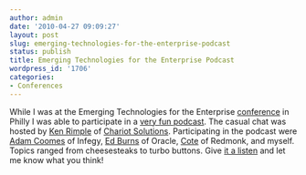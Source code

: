```yaml
---
author: admin
date: '2010-04-27 09:09:27'
layout: post
slug: emerging-technologies-for-the-enterprise-podcast
status: publish
title: Emerging Technologies for the Enterprise Podcast
wordpress_id: '1706'
categories:
- Conferences
---
```


While I was at the Emerging Technologies for the Enterprise
[conference](http://phillyemergingtech.com/) in Philly I was able to
participate in a [very fun
podcast](http://chariottechcast.libsyn.com/index.php?post_id=605733). The
casual chat was hosted by [Ken Rimple](http://www.rimple.com/tech) of [Chariot
Solutions](http://chariotsolutions.com/). Participating in the podcast were
[Adam Coomes](http://www.twitter.com/adamcoomes) of Infegy, [Ed
Burns](http://www.twitter.com/edburns) of Oracle,
[Cote](http://twitter.com/cote) of Redmonk, and myself. Topics ranged from
cheesesteaks to turbo buttons. Give [it a
listen](http://chariottechcast.libsyn.com/index.php?post_id=605733) and let me
know what you think!

